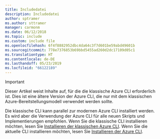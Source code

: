 ```yaml
---
title: Includedatei
description: Includedatei
author: sptramer
ms.author: sttramer
manager: carmonm
ms.date: 06/12/2018
ms.topic: include
ms.custom: include file
ms.openlocfilehash: 6f4f8882952dbc4da64c3f7d601be59abd49601b
ms.sourcegitcommit: 778e7376853b69bbd5455ad260d2dc17109d05c1
ms.translationtype: HT
ms.contentlocale: de-DE
ms.lasthandoff: 05/23/2019
ms.locfileid: "66122189"
---
```

> [!IMPORTANT]
> Dieser Artikel weist Inhalte auf, für die die klassische Azure CLI erforderlich ist. Dies ist eine ältere Version der Azure CLI, die nur mit dem klassischen Azure-Bereitstellungsmodell verwendet werden sollte.
>
> Die klassische CLI kann parallel zur modernen Azure CLI installiert werden. Es wird aber die Verwendung der Azure CLI für alle neuen Skripts und Implementierungen empfohlen.
> Wenn Sie die klassische CLI installieren möchten, lesen Sie [Installieren der klassischen Azure CLI](/cli/azure/install-classic-cli). Wenn Sie die aktuelle CLI installieren möchten, lesen Sie [Installieren der Azure CLI](/cli/azure/install-azure-cli).
